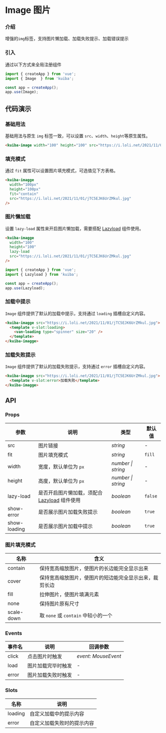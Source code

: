 # Image 图片
### 介绍
增强的`img`标签，支持图片懒加载、加载失败提示、加载错误提示

### 引入
通过以下方式来全局注册组件
``` js
import { createApp } from 'vue';
import { Image  } from 'kuiba';

const app = createApp();
app.use(Image);
```

## 代码演示

### 基础用法

基础用法与原生 `img` 标签一致，可以设置 `src`、`width`、`height`等原生属性。

```html
<kuiba-image width="100" height="100" src="https://i.loli.net/2021/11/01/jTC5EJK6UrZMkul.jpg" />
```

### 填充模式

通过 `fit` 属性可以设置图片填充模式，可选值见下方表格。

```html
<kuiba-imagge
  width="100px"
  height="100px"
  fit="contain"
  src="https://i.loli.net/2021/11/01/jTC5EJK6UrZMkul.jpg"
/>
```

### 图片懒加载

设置 `lazy-load` 属性来开启图片懒加载，需要搭配 [Lazyload](#/zh-CN/lazyload) 组件使用。

```html
<kuiba-imagge
  width="100"
  height="100"
  lazy-load
  src="https://i.loli.net/2021/11/01/jTC5EJK6UrZMkul.jpg"
/>
```

```js
import { createApp } from 'vue';
import { Lazyload } from 'kuiba';

const app = createApp();
app.use(Lazyload);
```

### 加载中提示

`Image` 组件提供了默认的加载中提示，支持通过 `loading` 插槽自定义内容。

```html
<kuiba-imagge src="https://i.loli.net/2021/11/01/jTC5EJK6UrZMkul.jpg">
  <template v-slot:loading>
    <van-loading type="spinner" size="20" />
  </template>
</kuiba-imagge>
```

### 加载失败提示

`Image` 组件提供了默认的加载失败提示，支持通过 `error` 插槽自定义内容。

```html
<kuiba-imagge src="https://i.loli.net/2021/11/01/jTC5EJK6UrZMkul.jpg">
  <template v-slot:error>加载失败</template>
</kuiba-imagge>
```

## API

### Props

| 参数 | 说明 | 类型 | 默认值 |
| --- | --- | --- | --- |
| src | 图片链接 | _string_ | - |
| fit | 图片填充模式 | _string_ | `fill` |
| width | 宽度，默认单位为 `px` | _number \| string_ | - |
| height | 高度，默认单位为 `px` | _number \| string_ | - |
| lazy-load | 是否开启图片懒加载，须配合 [Lazyload](#/zh-CN/lazyload) 组件使用 | _boolean_ | `false` |
| show-error | 是否展示图片加载失败提示 | _boolean_ | `true` |
| show-loading | 是否展示图片加载中提示 | _boolean_ | `true` |


### 图片填充模式

| 名称       | 含义                                                   |
| ---------- | ------------------------------------------------------ |
| contain    | 保持宽高缩放图片，使图片的长边能完全显示出来           |
| cover      | 保持宽高缩放图片，使图片的短边能完全显示出来，裁剪长边 |
| fill       | 拉伸图片，使图片填满元素                               |
| none       | 保持图片原有尺寸                                       |
| scale-down | 取 `none` 或 `contain` 中较小的一个                    |

### Events

| 事件名 | 说明               | 回调参数            |
| ------ | ------------------ | ------------------- |
| click  | 点击图片时触发     | _event: MouseEvent_ |
| load   | 图片加载完毕时触发 | -                   |
| error  | 图片加载失败时触发 | -                   |

### Slots

| 名称    | 说明                       |
| ------- | -------------------------- |
| loading | 自定义加载中的提示内容     |
| error   | 自定义加载失败时的提示内容 |



